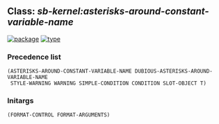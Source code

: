 ## Class: ***sb-kernel:asterisks-around-constant-variable-name***
[![package](https://img.shields.io/badge/Package-SB--KERNEL-5f9ea0.svg?style=social&colorA=999999)](../) [![type](https://img.shields.io/badge/Type-Class-5f9ea0.svg?style=social&colorA=999999)](../#class) 
### Precedence list
```
(ASTERISKS-AROUND-CONSTANT-VARIABLE-NAME DUBIOUS-ASTERISKS-AROUND-VARIABLE-NAME
 STYLE-WARNING WARNING SIMPLE-CONDITION CONDITION SLOT-OBJECT T)
```
### Initargs
```
(FORMAT-CONTROL FORMAT-ARGUMENTS)
```
